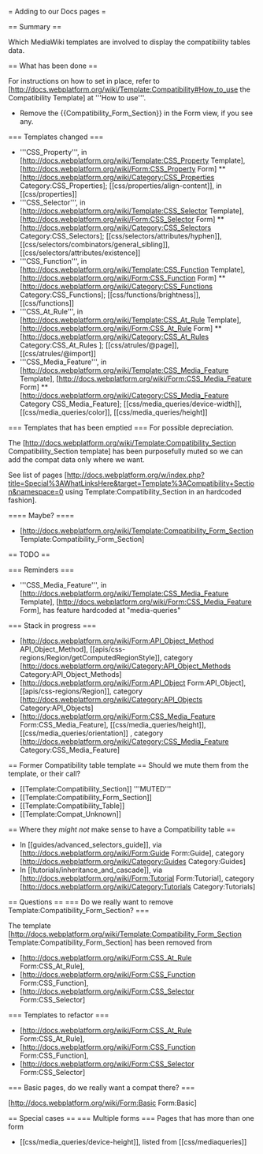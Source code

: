 = Adding to our Docs pages =

== Summary ==

Which MediaWiki templates are involved to display the compatibility tables data.

== What has been done ==

For instructions on how to set in place, refer to [http://docs.webplatform.org/wiki/Template:Compatibility#How_to_use the Compatibility Template] at '''How to use'''. 

* Remove the <nowiki>{{Compatibility_Form_Section}}</nowiki> in the Form view, if you see any.

=== Templates changed ===

* '''CSS_Property''', in [http://docs.webplatform.org/wiki/Template:CSS_Property Template], [http://docs.webplatform.org/wiki/Form:CSS_Property  Form]
** [http://docs.webplatform.org/wiki/Category:CSS_Properties Category:CSS_Properties]; [[css/properties/align-content]], in [[css/properties]]
* '''CSS_Selector''', in [http://docs.webplatform.org/wiki/Template:CSS_Selector Template], [http://docs.webplatform.org/wiki/Form:CSS_Selector Form]
** [http://docs.webplatform.org/wiki/Category:CSS_Selectors Category:CSS_Selectors]; [[css/selectors/attributes/hyphen]], [[css/selectors/combinators/general_sibling]], [[css/selectors/attributes/existence]]
* '''CSS_Function''', in [http://docs.webplatform.org/wiki/Template:CSS_Function Template], [http://docs.webplatform.org/wiki/Form:CSS_Function Form]
** [http://docs.webplatform.org/wiki/Category:CSS_Functions Category:CSS_Functions]; [[css/functions/brightness]], [[css/functions]]
* '''CSS_At_Rule''', in [http://docs.webplatform.org/wiki/Template:CSS_At_Rule Template], [http://docs.webplatform.org/wiki/Form:CSS_At_Rule Form]
** [http://docs.webplatform.org/wiki/Category:CSS_At_Rules Category:CSS_At_Rules ]; [[css/atrules/@page]], [[css/atrules/@import]]
* '''CSS_Media_Feature''', in [http://docs.webplatform.org/wiki/Template:CSS_Media_Feature Template], [http://docs.webplatform.org/wiki/Form:CSS_Media_Feature Form]
** [http://docs.webplatform.org/wiki/Category:CSS_Media_Feature Category CSS_Media_Feature]; [[css/media_queries/device-width]], [[css/media_queries/color]], [[css/media_queries/height]]
 
=== Templates that has been emptied ===
For possible depreciation.

The [http://docs.webplatform.org/wiki/Template:Compatibility_Section Compatibility_Section template] has been purposefully muted so we can add the compat data only where we want.

See list of pages [http://docs.webplatform.org/w/index.php?title=Special%3AWhatLinksHere&target=Template%3ACompatibility+Section&namespace=0 using Template:Compatibility_Section in an hardcoded fashion].

==== Maybe? ====
* [http://docs.webplatform.org/wiki/Template:Compatibility_Form_Section Template:Compatibility_Form_Section] 


== TODO ==

=== Reminders ===
* '''CSS_Media_Feature''', in [http://docs.webplatform.org/wiki/Template:CSS_Media_Feature Template], [http://docs.webplatform.org/wiki/Form:CSS_Media_Feature Form], has feature hardcoded at "media-queries"

=== Stack in progress ===
* [http://docs.webplatform.org/wiki/Form:API_Object_Method API_Object_Method], [[apis/css-regions/Region/getComputedRegionStyle]], category [http://docs.webplatform.org/wiki/Category:API_Object_Methods Category:API_Object_Methods]
* [http://docs.webplatform.org/wiki/Form:API_Object Form:API_Object], [[apis/css-regions/Region]], category [http://docs.webplatform.org/wiki/Category:API_Objects Category:API_Objects]
* [http://docs.webplatform.org/wiki/Form:CSS_Media_Feature Form:CSS_Media_Feature], [[css/media_queries/height]], [[css/media_queries/orientation]] , category [http://docs.webplatform.org/wiki/Category:CSS_Media_Feature Category:CSS_Media_Feature]


== Former Compatibility table template ==
Should we mute them from the template, or their call?
* [[Template:Compatibility_Section]]  '''MUTED'''
* [[Template:Compatibility_Form_Section]]
* [[Template:Compatibility_Table]]
* [[Template:Compat_Unknown]]

== Where they *might not* make sense to have a Compatibility table ==
* In [[guides/advanced_selectors_guide]], via [http://docs.webplatform.org/wiki/Form:Guide Form:Guide], category [http://docs.webplatform.org/wiki/Category:Guides Category:Guides]
* In [[tutorials/inheritance_and_cascade]], via [http://docs.webplatform.org/wiki/Form:Tutorial Form:Tutorial], category [http://docs.webplatform.org/wiki/Category:Tutorials Category:Tutorials]

== Questions ==
=== Do we really want to remove Template:Compatibility_Form_Section? ===

The template [http://docs.webplatform.org/wiki/Template:Compatibility_Form_Section Template:Compatibility_Form_Section] has been removed from 

* [http://docs.webplatform.org/wiki/Form:CSS_At_Rule Form:CSS_At_Rule],
* [http://docs.webplatform.org/wiki/Form:CSS_Function Form:CSS_Function],
* [http://docs.webplatform.org/wiki/Form:CSS_Selector Form:CSS_Selector]

=== Templates to refactor ===

* [http://docs.webplatform.org/wiki/Form:CSS_At_Rule Form:CSS_At_Rule],
* [http://docs.webplatform.org/wiki/Form:CSS_Function Form:CSS_Function],
* [http://docs.webplatform.org/wiki/Form:CSS_Selector Form:CSS_Selector]

=== Basic pages, do we really want a compat there? ===

[http://docs.webplatform.org/wiki/Form:Basic Form:Basic]

== Special cases ==
=== Multiple forms ===
Pages that has more than one form
* [[css/media_queries/device-height]], listed from [[css/mediaqueries]]